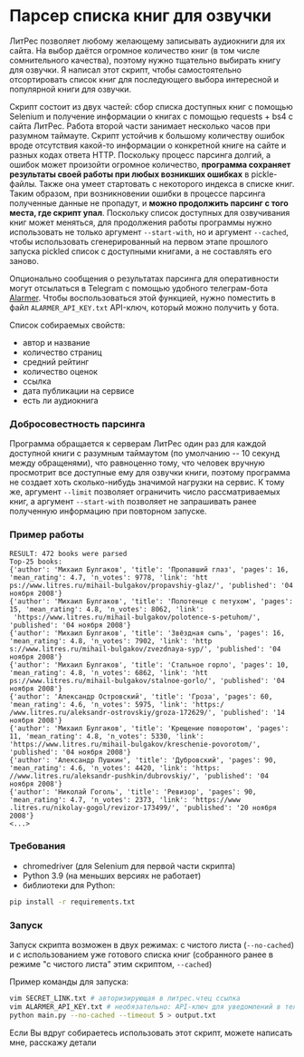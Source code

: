 # Парсер списка книг для озвучки
ЛитРес позволяет любому желающему записывать аудиокниги для их сайта. 
На выбор даётся огромное количество книг (в том числе сомнительного качества), поэтому нужно тщательно выбирать книгу для озвучки.
Я написал этот скрипт, чтобы самостоятельно отсортировать список книг для последующего выбора интересной и популярной книги для озвучки. 

Скрипт состоит из двух частей: сбор списка доступных книг с помощью Selenium и получение информации о книгах с помощью requests + bs4 с сайта ЛитРес. Работа второй части занимает несколько часов при разумном таймауте. Скрипт устойчив к большому количеству ошибок вроде отсутствия какой-то информации о конкретной книге на сайте и разных кодах ответа HTTP. Поскольку процесс парсинга долгий, а ошибок может произойти огромное количество, **программа сохраняет результаты своей работы при любых возникших ошибках** в pickle-файлы. Также она умеет стартовать с некоторого индекса в списке книг. Таким образом, при возникновении ошибки в процессе парсинга полученные данные не пропадут, и **можно продолжить парсинг с того места, где скрипт упал**. Поскольку список доступных для озвучивания книг может меняться, для продолжения работы программы нужно использовать не только аргумент `--start-with`, но и аргумент `--cached`, чтобы использовать сгенерированный на первом этапе прошлого запуска pickled список с доступными книгами, а не составлять его заново.


Опционально сообщения о результатах парсинга для оперативности могут отсылаться в Telegram с помощью удобного телеграм-бота [Alarmer](https://t.me/alarmer_bot). Чтобы воспользоваться этой функцией, нужно поместить в файл `ALARMER_API_KEY.txt` API-ключ, который можно получить у бота.

Список собираемых свойств:
- автор и название
- количество страниц
- средний рейтинг
- количество оценок
- ссылка
- дата публикации на сервисе
- есть ли аудиокнига

### Добросовестность парсинга
Программа обращается к серверам ЛитРес один раз для каждой доступной книги с разумным таймаутом (по умолчанию -- 10 секунд между обращенями), что равноценно тому, что человек вручную просмотрит все доступные ему для озвучки книги, поэтому программа не создает хоть сколько-нибудь значимой нагрузки на сервис. К тому же, аргумент `--limit` позволяет ограничить число рассматриваемых книг, а аргумент `--start-with` позволяет не запрашивать ранее полученную информацию при повторном запуске. 

### Пример работы

```
RESULT: 472 books were parsed                                                                                          
Top-25 books:                                                                                                          
{'author': 'Михаил Булгаков', 'title': 'Пропавший глаз', 'pages': 16, 'mean_rating': 4.7, 'n_votes': 9778, 'link': 'htt
ps://www.litres.ru/mihail-bulgakov/propavshiy-glaz/', 'published': '04 ноября 2008'}                                   
{'author': 'Михаил Булгаков', 'title': 'Полотенце с петухом', 'pages': 15, 'mean_rating': 4.8, 'n_votes': 8062, 'link':
 'https://www.litres.ru/mihail-bulgakov/polotence-s-petuhom/', 'published': '04 ноября 2008'}                          
{'author': 'Михаил Булгаков', 'title': 'Звёздная сыпь', 'pages': 16, 'mean_rating': 4.8, 'n_votes': 7902, 'link': 'http
s://www.litres.ru/mihail-bulgakov/zvezdnaya-syp/', 'published': '04 ноября 2008'}                                      
{'author': 'Михаил Булгаков', 'title': 'Стальное горло', 'pages': 10, 'mean_rating': 4.8, 'n_votes': 6862, 'link': 'htt
ps://www.litres.ru/mihail-bulgakov/stalnoe-gorlo/', 'published': '04 ноября 2008'}                                     
{'author': 'Александр Островский', 'title': 'Гроза', 'pages': 60, 'mean_rating': 4.6, 'n_votes': 5975, 'link': 'https:/
/www.litres.ru/aleksandr-ostrovskiy/groza-172629/', 'published': '14 ноября 2008'}
{'author': 'Михаил Булгаков', 'title': 'Крещение поворотом', 'pages': 11, 'mean_rating': 4.8, 'n_votes': 5330, 'link': 
'https://www.litres.ru/mihail-bulgakov/kreschenie-povorotom/', 'published': '04 ноября 2008'}
{'author': 'Александр Пушкин', 'title': 'Дубровский', 'pages': 90, 'mean_rating': 4.6, 'n_votes': 4420, 'link': 'https:
//www.litres.ru/aleksandr-pushkin/dubrovskiy/', 'published': '04 ноября 2008'}
{'author': 'Николай Гоголь', 'title': 'Ревизор', 'pages': 90, 'mean_rating': 4.7, 'n_votes': 2373, 'link': 'https://www
.litres.ru/nikolay-gogol/revizor-173499/', 'published': '20 ноября 2008'}
<...>
```

### Требования
- chromedriver (для Selenium для первой части скрипта)
- Python 3.9 (на меньших версиях не работает)
- библиотеки для Python:
```bash
pip install -r requirements.txt
```

### Запуск
Запуск скрипта возможен в двух режимах: с чистого листа (`--no-cached`) и с использованием уже готового списка книг (собранного ранее в режиме "с чистого листа" этим скриптом, `--cached`)

Пример команды для запуска:
```bash
vim SECRET_LINK.txt # авторизирующая в литрес.чтец ссылка
vim ALARMER_API_KEY.txt # необязательно: API-ключ для уведомлений в телеграм
python main.py --no-cached --timeout 5 > output.txt 
```

Если Вы вдруг собираетесь использовать этот скрипт, можете написать мне, расскажу детали
